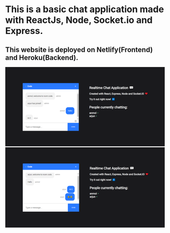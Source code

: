# This is a basic chat application made with ReactJs, Node, Socket.io and Express.
## This website is deployed on Netlify(Frontend) and Heroku(Backend).

<img src="Images/Image1.png">

<img src="Images/Image2.png">


